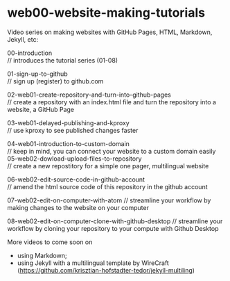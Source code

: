 # web00-website-making-tutorials
Video series on making websites with GitHub Pages, HTML, Markdown, Jekyll, etc:

00-introduction   
// introduces the tutorial series (01-08)

01-sign-up-to-github    
// sign up (register) to github.com

02-web01-create-repository-and-turn-into-github-pages   
// create a repository with an index.html file and turn the repository into a website, a GitHub Page

03-web01-delayed-publishing-and-kproxy    
// use kproxy to see published changes faster 

04-web01-introduction-to-custom-domain    
// keep in mind, you can connect your website to a custom domain easily
05-web02-dowload-upload-files-to-repository   
// create a new repostitory for a simple one pager, multilingual website 

06-web02-edit-source-code-in-github-account   
// amend the html source code of this repository in the github account

07-web02-edit-on-computer-with-atom 
// streamline your workflow by making changes to the website on your computer

08-web02-edit-on-computer-clone-with-github-desktop 
// streamline your workflow by cloning your repository to your compute with Github Desktop

More videos to come soon on 
- using Markdown; 
- using Jekyll with a multilingual template by WireCraft (https://github.com/krisztian-hofstadter-tedor/jekyll-multiling) 
